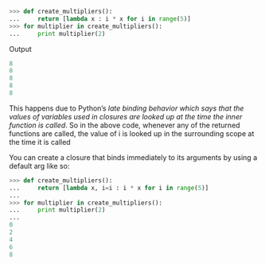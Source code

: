 
```python
>>> def create_multipliers():
...     return [lambda x : i * x for i in range(5)]
>>> for multiplier in create_multipliers():
...     print multiplier(2)
```

Output

```python
8
8
8
8
8
```

This happens due to Python’s _late binding behavior which says that the values of variables used in closures are looked up 
at the time the inner function is called_. So in the above code, 
whenever any of the returned functions are called, the value of i is looked up in the surrounding scope at the time it is called 

You can create a closure that binds immediately to its arguments by using a default arg like so:

```python
>>> def create_multipliers():
...     return [lambda x, i=i : i * x for i in range(5)]
...
>>> for multiplier in create_multipliers():
...     print multiplier(2)
...
0
2
4
6
8
```
